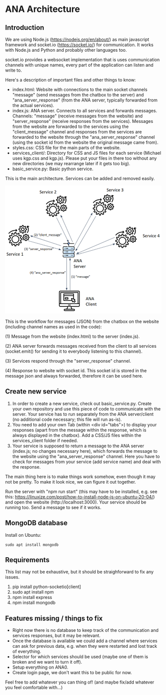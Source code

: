 # ANA Architecture

## Introduction

We are using Node.js (https://nodejs.org/en/about/) as main javascript framework and socket.io (https://socket.io/) for communication. It works with Node.js and Python and probably other languages too. 

socket.io provides a websocket implementation that is uses communication channels with unique names, every part of the application can listen and write to.

Here's a description of important files and other things to know:

- index.html: Website with connections to the main socket channels "message" (send messages from the chatbox to the server) and "ana_server_response" (from the ANA server, typically forwarded from the actual services).
- index.js: ANA server. Connects to all services and forwards messages. Channels: "message" (receive messages from the website) and "server_response" (receive responses from the services). Messages from the website are forwarded to the services using the "client_message" channel and responses from the services are forwarded to the website through the "ana_server_response" channel (using the socket id from the website the original message came from).
- styles.css: CSS file for the main parts of the website.
- services_client/: Directory for CSS and JS files for each service (Michael uses kgp.css and kgp.js). Please put your files in there too without any new directories (we may rearrange later if it gets too big).
- basic_service.py: Basic python service.


This is the main architecture. Services can be added and removed easily.

![image info](./ana_architecture_2.png)


This is the workflow for messages (JSON) from the chatbox on the website (including channel names as used in the code):

(1) Message from the website (index.html) to the server (index.js).

(2) ANA server forwards messages received from the client to all services (socket.emit() for sending it to everybody listening to this channel).

(3) Services respond through the "server_response" channel.

(4) Response to website with socket id. This socket id is stored in the message json and always forwarded, therefore it can be used here.



## Create new service

1. In order to create a new service, check out basic_service.py. Create your own repository and use this piece of code to communicate with the server. Your service has to run separately from the ANA server/client (no additional code necessary; this file will run as-is).
2. You need to add your own Tab (within \<div id="tabs"\>) to display your responses (apart from the message within the response, which is always displayed in the chatbox). Add a CSS/JS files within the services_client folder if needed.
3. Your service is supposed to return a message to the ANA server (index.js; no changes necessary here), which forwards the message to the website using the "ana_server_response" channel. Here you have to check for messages from your service (add service name) and deal with the response.

The main thing here is to make things work somehow, even though it may not be pretty. To make it look nice, we can figure it out together.

Run the server with "npm run start" (this may have to be installed, e.g. see this: https://linuxize.com/post/how-to-install-node-js-on-ubuntu-20-04/) and open the website (http://localhost:3000). Your service should be running too. Send a message to see if it works.

## MongoDB database

Install on Ubuntu:

```console
sudo apt install mongodb
```




## Requirements

This list may not be exhaustive, but it should be straighforward to fix any issues.

1. pip install python-socketio[client]
2. sudo apt install npm
3. npm install express
4. npm install mongodb

## Features missing / things to fix

- Right now there is no database to keep track of the communication and services responses, but it may be relevant.
- Once the database is available we could add a channel where services can ask for previous data, e.g. when they were restarted and lost track of everything.
- Selector for which services should be used (maybe one of them is broken and we want to turn it off).
- Setup everything on ANA0.
- Create login page, we don't want this to be public for now.

Feel free to add whatever you can thing of! (and maybe fix/add whatever you feel comfortable with...)